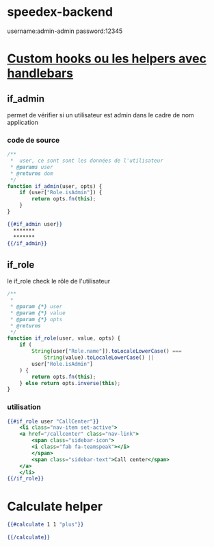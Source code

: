 # speedex-backend

username:admin-admin
password:12345

# [Custom hooks ou les helpers avec handlebars](https://handlebarsjs.com/guide/hooks.html#helpermissing)

## if_admin 

permet de vérifier si un utilisateur est admin dans le cadre de nom application
### code de source

```` js
/**
 *  user, ce sont sont les données de l'utilisateur
 * @params user
 * @returns dom 
 */
function if_admin(user, opts) {
	if (user["Role.isAdmin"]) {
		return opts.fn(this);
	}
}
````

```` hbs
{{#if_admin user}}
  *******
  *******
{{/if_admin}}
````

## if_role
le if_role check le rôle de l'utilisateur
```` js
/**
 * 
 * @param {*} user 
 * @param {*} value 
 * @param {*} opts 
 * @returns 
 */
function if_role(user, value, opts) {
	if (
		String(user["Role.name"]).toLocaleLowerCase() ===
			String(value).toLocaleLowerCase() ||
		user["Role.isAdmin"]
	) {
		return opts.fn(this);
	} else return opts.inverse(this);
}
````

### utilisation

````hbs
{{#if_role user "CallCenter"}}
    <li class="nav-item set-active">
    <a href="/callcenter" class="nav-link">
        <span class="sidebar-icon">
        <i class="fab fa-teamspeak"></i>
        </span>
        <span class="sidebar-text">Call center</span>
    </a>
    </li>
{{/if_role}}
````


# Calculate helper

````hbs
{{#calculate 1 1 "plus"}}
    
{{/calculate}}

````